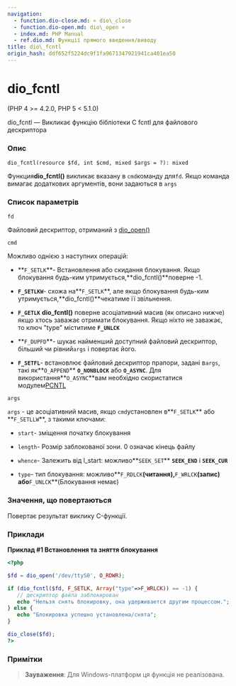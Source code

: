 ```yaml
---
navigation:
  - function.dio-close.md: « dio\_close
  - function.dio-open.md: dio\_open »
  - index.md: PHP Manual
  - ref.dio.md: Функції прямого введення/виводу
title: dio\_fcntl
origin_hash: ddf652f5224dc9f1fa9671347921941ca401ea50
---
```

# dio\_fcntl

(PHP 4 >= 4.2.0, PHP 5 < 5.1.0)

dio\_fcntl — Викликає функцію бібліотеки C fcntl для файлового дескриптора

### Опис

```methodsynopsis
dio_fcntl(resource $fd, int $cmd, mixed $args = ?): mixed
```

Функция**dio\_fcntl()** викликає вказану в `cmd`команду для`fd`. Якщо команда вимагає додаткових аргументів, вони задаються в `args`

### Список параметрів

`fd`

Файловий дескриптор, отриманий з [dio\_open()](function.dio-open.md)

`cmd`

Можливо однією з наступних операцій:

-   \*\*`F_SETLK`\*\*- Встановлення або скидання блокування. Якщо блокування будь-ким утримується,\*\*dio\_fcntl()\*\*поверне -1.
    
-   **`F_SETLKW`**\- схожа на**`F_SETLK`**, але якщо блокування будь-ким утримується,\*\*dio\_fcntl()\*\*чекатиме її звільнення.
    
-   **`F_GETLK`** **dio\_fcntl()** поверне асоціативний масив (як описано нижче) якщо хтось заважає отримати блокування. Якщо ніхто не заважає, то ключ "type" міститиме **`F_UNLCK`**
    
-   \*\*`F_DUPFD`\*\*- шукає найменший доступний файловий дескриптор, більший чи рівний`args` і повертає його.
    
-   **`F_SETFL`**\- встановлює файловий дескриптор прапори, задані в`args`, такі як**`O_APPEND`** **`O_NONBLOCK`** або **`O_ASYNC`**. Для використання\*\*`O_ASYNC`\*\*вам необхідно скористатися модулем[PCNTL](ref.pcntl.md)
    

`args`

`args` - це асоціативний масив, якщо `cmd`установлен в\*\*`F_SETLK`** або **`F_SETLLW`\*\*, з такими ключами:

-   `start`\- зміщення початку блокування
    
-   `length`\- Розмір заблокованої зони. 0 означає кінець файлу
    
-   `whence`\- Залежить від l\_start: можливо\*\*`SEEK_SET`\*\* **`SEEK_END`** і **`SEEK_CUR`**
    
-   `type`\- тип блокування: можливо\*\*`F_RDLCK`**(читання),**`F_WRLCK`**(запис) або**`F_UNLCK`\*\*(Блокування немає)
    

### Значення, що повертаються

Повертає результат виклику C-функції.

### Приклади

**Приклад #1 Встановлення та зняття блокування**

```php
<?php

$fd = dio_open('/dev/ttyS0', O_RDWR);

if (dio_fcntl($fd, F_SETLK, Array("type"=>F_WRLCK)) == -1) {
   // дескриптор файла заблокирован
   echo "Нельзя снять блокировку, она удерживается другим процессом.";
} else {
   echo "Блокировка успешно установлена/снята";
}

dio_close($fd);
?>
```

### Примітки

> **Зауваження**: Для Windows-платформ ця функція не реалізована.
